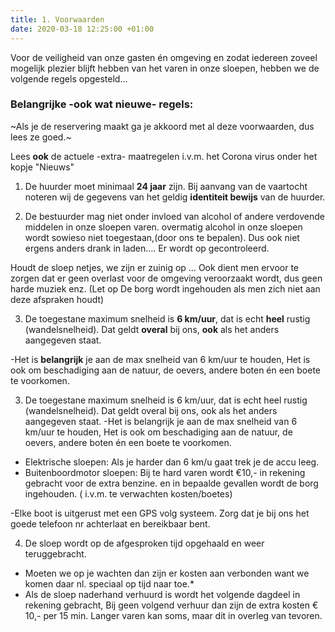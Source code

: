 ```yaml
---
title: 1. Voorwaarden
date: 2020-03-18 12:25:00 +01:00
---
```


Voor de veiligheid van onze gasten én omgeving en zodat iedereen zoveel mogelijk plezier blijft hebben van het varen in onze sloepen, hebben we de volgende regels opgesteld...

### Belangrijke -ook wat nieuwe- regels: 

~Als je de reservering maakt ga je akkoord met al deze voorwaarden, dus lees ze goed.~

Lees **ook** de actuele -extra- maatregelen i.v.m. het Corona virus onder het kopje "Nieuws" 

1) De huurder moet minimaal **24 jaar** zijn.
Bij aanvang van de vaartocht noteren wij de gegevens van het geldig **identiteit bewijs** van de huurder.     
 
2) De bestuurder mag niet onder invloed van alcohol of andere verdovende middelen in onze sloepen varen. overmatig alcohol in onze sloepen wordt sowieso niet toegestaan,(door ons te bepalen). Dus ook niet ergens anders drank in laden.... Er wordt op gecontroleerd.

Houdt de sloep netjes, we zijn er zuinig op … Ook dient men ervoor te zorgen dat er geen overlast voor de omgeving veroorzaakt wordt, dus geen harde muziek enz. 
(Let op De borg wordt ingehouden als men zich niet aan deze afspraken houdt)

3) De toegestane maximum snelheid is **6 km/uur**, dat is echt **heel** rustig (wandelsnelheid). 
Dat geldt **overal** bij ons,  **ook** als het anders aangegeven staat. 

-Het is **belangrijk** je aan de max snelheid van 6 km/uur te houden, Het is ook om beschadiging aan de natuur, de oevers, andere boten én een boete te voorkomen.

3) De toegestane maximum snelheid is 6 km/uur, dat is echt heel rustig (wandelsnelheid). Dat geldt overal bij ons, ook als het anders aangegeven staat.
-Het is belangrijk je aan de max snelheid van 6 km/uur te houden, Het is ook om beschadiging aan de natuur, de oevers, andere boten én een boete te voorkomen.
- Elektrische sloepen:  Als je harder dan 6 km/u gaat trek je de accu leeg. 
- Buitenboordmotor sloepen:  Bij te hard varen wordt  €10,- in rekening gebracht voor de extra  benzine. 
en in bepaalde gevallen wordt de borg ingehouden. ( i.v.m. te verwachten kosten/boetes)

-Elke boot is uitgerust met een GPS volg systeem. Zorg dat je bij ons het goede telefoon nr achterlaat en bereikbaar bent.

4) De sloep wordt op de afgesproken tijd opgehaald en weer teruggebracht. 
 - Moeten we op je wachten dan zijn er kosten aan verbonden want we komen daar nl. speciaal op tijd naar toe.*
-  Als de sloep naderhand verhuurd is wordt het volgende dagdeel in rekening gebracht, 
Bij geen volgend verhuur dan zijn de extra kosten € 10,- per 15 min.
Langer varen kan soms, maar dit in overleg van tevoren.
